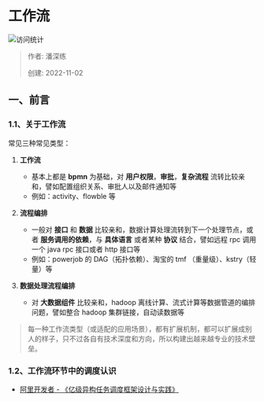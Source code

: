 # 工作流

![访问统计](https://visitor-badge.glitch.me/badge?page_id=senlypan.qa.09-work-flow-about&left_color=blue&right_color=red)

> 作者: 潘深练
>
> 创建: 2022-11-02

## 一、前言

### 1.1、关于工作流

常见三种常见类型：

1. **工作流**
    - 基本上都是 **bpmn** 为基础，对 **用户权限**，**审批**，**复杂流程** 流转比较亲和，譬如配置组织关系、审批人以及邮件通知等
    - 例如：activity、flowble 等

2. **流程编排**
    - 一般对 **接口** 和 **数据** 比较亲和，数据计算处理流转到下一个处理节点，或者 **服务调用的依赖**，与 **具体语言** 或者某种 **协议** 结合，譬如远程 rpc 调用一个 java rpc 接口或者 http 接口等
    - 例如：powerjob 的 DAG（拓扑依赖）、淘宝的 tmf （重量级）、kstry（轻量）等

3. **数据处理流程编排**
    - 对 **大数据组件** 比较亲和，hadoop 离线计算、流式计算等数据管道的编排问题，譬如整合 hadoop 集群链接，自动读数据等

> 每一种工作流类型（或适配的应用场景），都有扩展机制，都可以扩展成别人的样子，只不过各自有技术深度和方向，所以构建出越来越专业的技术壁垒。

### 1.2、工作流环节中的调度认识

- [阿里开发者 - 《亿级异构任务调度框架设计与实践》](https://mp.weixin.qq.com/s/9WIZIf-7yApfCZSMuD9CWQ)